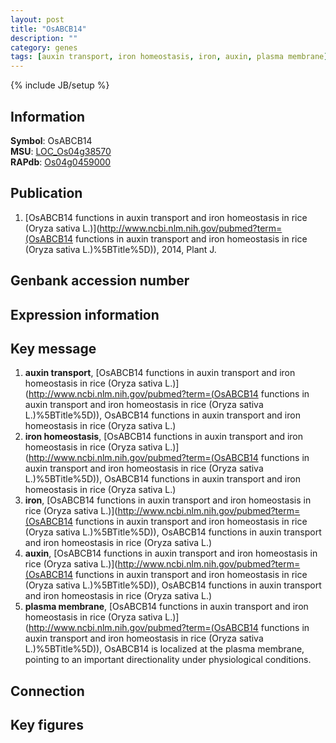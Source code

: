 ```yaml
---
layout: post
title: "OsABCB14"
description: ""
category: genes
tags: [auxin transport, iron homeostasis, iron, auxin, plasma membrane]
---
```

{% include JB/setup %}

## Information
__Symbol__: OsABCB14  
__MSU__: [LOC_Os04g38570](http://rice.plantbiology.msu.edu/cgi-bin/ORF_infopage.cgi?orf=LOC_Os04g38570)  
__RAPdb__: [Os04g0459000](http://rapdb.dna.affrc.go.jp/viewer/gbrowse_details/irgsp1?name=Os04g0459000)  

## Publication
1. [OsABCB14 functions in auxin transport and iron homeostasis in rice (Oryza sativa L.)](http://www.ncbi.nlm.nih.gov/pubmed?term=(OsABCB14 functions in auxin transport and iron homeostasis in rice (Oryza sativa L.)%5BTitle%5D)), 2014, Plant J.

## Genbank accession number

## Expression information

## Key message
1. __auxin transport__, [OsABCB14 functions in auxin transport and iron homeostasis in rice (Oryza sativa L.)](http://www.ncbi.nlm.nih.gov/pubmed?term=(OsABCB14 functions in auxin transport and iron homeostasis in rice (Oryza sativa L.)%5BTitle%5D)), OsABCB14 functions in auxin transport and iron homeostasis in rice (Oryza sativa L.)
2. __iron homeostasis__, [OsABCB14 functions in auxin transport and iron homeostasis in rice (Oryza sativa L.)](http://www.ncbi.nlm.nih.gov/pubmed?term=(OsABCB14 functions in auxin transport and iron homeostasis in rice (Oryza sativa L.)%5BTitle%5D)), OsABCB14 functions in auxin transport and iron homeostasis in rice (Oryza sativa L.)
3. __iron__, [OsABCB14 functions in auxin transport and iron homeostasis in rice (Oryza sativa L.)](http://www.ncbi.nlm.nih.gov/pubmed?term=(OsABCB14 functions in auxin transport and iron homeostasis in rice (Oryza sativa L.)%5BTitle%5D)), OsABCB14 functions in auxin transport and iron homeostasis in rice (Oryza sativa L.)
4. __auxin__, [OsABCB14 functions in auxin transport and iron homeostasis in rice (Oryza sativa L.)](http://www.ncbi.nlm.nih.gov/pubmed?term=(OsABCB14 functions in auxin transport and iron homeostasis in rice (Oryza sativa L.)%5BTitle%5D)), OsABCB14 functions in auxin transport and iron homeostasis in rice (Oryza sativa L.)
5. __plasma membrane__, [OsABCB14 functions in auxin transport and iron homeostasis in rice (Oryza sativa L.)](http://www.ncbi.nlm.nih.gov/pubmed?term=(OsABCB14 functions in auxin transport and iron homeostasis in rice (Oryza sativa L.)%5BTitle%5D)), OsABCB14 is localized at the plasma membrane, pointing to an important directionality under physiological conditions.

## Connection

## Key figures


